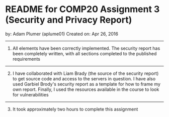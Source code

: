 README for COMP20 Assignment 3 (Security and Privacy Report)
==
by: Adam Plumer (aplume01)
Created on: Apr 26, 2016

------

1. All elements have been correctly implemented. The security report has been completely written, with all sections completed to the published requirements

------

2. I have collaborated with Liam Brady (the source of the security report) to get source code and access to the servers in question. I have also used Garbiel Brody's security report as a template for how to frame my own report. Finally, I used the resources available in the course to look for vulnerabilities

------

3. It took approximately two hours to complete this assignment